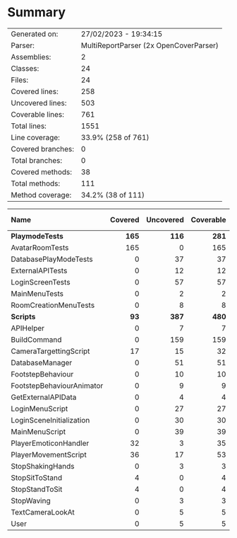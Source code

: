 ﻿# Summary
|||
|:---|:---|
| Generated on: | 27/02/2023 - 19:34:15 |
| Parser: | MultiReportParser (2x OpenCoverParser) |
| Assemblies: | 2 |
| Classes: | 24 |
| Files: | 24 |
| Covered lines: | 258 |
| Uncovered lines: | 503 |
| Coverable lines: | 761 |
| Total lines: | 1551 |
| Line coverage: | 33.9% (258 of 761) |
| Covered branches: | 0 |
| Total branches: | 0 |
| Covered methods: | 38 |
| Total methods: | 111 |
| Method coverage: | 34.2% (38 of 111) |

|**Name**|**Covered**|**Uncovered**|**Coverable**|**Total**|**Line coverage**|**Covered**|**Total**|**Branch coverage**|**Covered**|**Total**|**Method coverage**|
|:---|---:|---:|---:|---:|---:|---:|---:|---:|---:|---:|---:|
|**PlaymodeTests**|**165**|**116**|**281**|**605**|**58.7%**|**0**|**0**|****|**22**|**41**|**53.6%**|
|AvatarRoomTests|165|0|165|259|100%|0|0||22|22|100%|
|DatabasePlayModeTests|0|37|37|79|0%|0|0||0|4|0%|
|ExternalAPITests|0|12|12|27|0%|0|0||0|2|0%|
|LoginScreenTests|0|57|57|204|0%|0|0||0|10|0%|
|MainMenuTests|0|2|2|13|0%|0|0||0|1|0%|
|RoomCreationMenuTests|0|8|8|23|0%|0|0||0|2|0%|
|**Scripts**|**93**|**387**|**480**|**946**|**19.3%**|**0**|**0**|****|**16**|**70**|**22.8%**|
|APIHelper|0|7|7|19|0%|0|0||0|1|0%|
|BuildCommand|0|159|159|262|0%|0|0||0|14|0%|
|CameraTargettingScript|17|15|32|68|53.1%|0|0||3|4|75%|
|DatabaseManager|0|51|51|103|0%|0|0||0|12|0%|
|FootstepBehaviour|0|10|10|27|0%|0|0||0|2|0%|
|FootstepBehaviourAnimator|0|9|9|21|0%|0|0||0|2|0%|
|GetExternalAPIData|0|4|4|16|0%|0|0||0|1|0%|
|LoginMenuScript|0|27|27|48|0%|0|0||0|4|0%|
|LoginSceneInitialization|0|30|30|70|0%|0|0||0|1|0%|
|MainMenuScript|0|39|39|77|0%|0|0||0|11|0%|
|PlayerEmoticonHandler|32|3|35|59|91.4%|0|0||8|9|88.8%|
|PlayerMovementScript|36|17|53|99|67.9%|0|0||3|3|100%|
|StopShakingHands|0|3|3|11|0%|0|0||0|1|0%|
|StopSitToStand|4|0|4|14|100%|0|0||1|1|100%|
|StopStandToSit|4|0|4|14|100%|0|0||1|1|100%|
|StopWaving|0|3|3|11|0%|0|0||0|1|0%|
|TextCameraLookAt|0|5|5|16|0%|0|0||0|1|0%|
|User|0|5|5|11|0%|0|0||0|1|0%|
